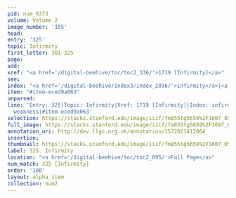 ```yaml
---
pid: num_0373
volume: Volume 2
image_number: '105'
head: 
entry: '325'
topic: Infirmity
first_letter: 301-325
page: 
add: 
xref: "<a href='/digital-beehive/toc/toc2_336/'>1719 [Infirmity]</a>"
see: 
index: "<a href='/digital-beehive/index3/index_2036/'>infirmity</a>|<a href='/digital-beehive/index5/index_4498/'>weakness</a>"
item: "#item-eced9a063"
unparsed: 
line: 'Entry: 325|Topic: Infirmity|Xref: 1719 [Infirmity]|Index: infirmity|Index:
  weakness|#item-eced9a063'
selection: https://stacks.stanford.edu/image/iiif/fm855tg5659%2F1607_0572/268,1688,3065,754/full/0/default.jpg
full_image: https://stacks.stanford.edu/image/iiif/fm855tg5659%2F1607_0572/full/full/0/default.jpg
annotation_uri: http://dev.llgc.org.uk/annotation/1572021412064
insertion: 
thumbnail: https://stacks.stanford.edu/image/iiif/fm855tg5659%2F1607_0572/268,1688,600,180/250,/0/default.jpg
label: 325. Infirmity
location: "<a href='/digital-beehive/toc/toc2_095/'>Full Page</a>"
num_match: 325 [Infirmity]
order: '100'
layout: alpha_item
collection: num2
---
```

